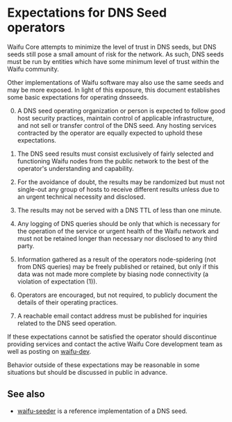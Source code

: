 Expectations for DNS Seed operators
====================================

Waifu Core attempts to minimize the level of trust in DNS seeds,
but DNS seeds still pose a small amount of risk for the network.
As such, DNS seeds must be run by entities which have some minimum
level of trust within the Waifu community.

Other implementations of Waifu software may also use the same
seeds and may be more exposed. In light of this exposure, this
document establishes some basic expectations for operating dnsseeds.

0. A DNS seed operating organization or person is expected to follow good
host security practices, maintain control of applicable infrastructure,
and not sell or transfer control of the DNS seed. Any hosting services
contracted by the operator are equally expected to uphold these expectations.

1. The DNS seed results must consist exclusively of fairly selected and
functioning Waifu nodes from the public network to the best of the
operator's understanding and capability.

2. For the avoidance of doubt, the results may be randomized but must not
single-out any group of hosts to receive different results unless due to an
urgent technical necessity and disclosed.

3. The results may not be served with a DNS TTL of less than one minute.

4. Any logging of DNS queries should be only that which is necessary
for the operation of the service or urgent health of the Waifu
network and must not be retained longer than necessary nor disclosed
to any third party.

5. Information gathered as a result of the operators node-spidering
(not from DNS queries) may be freely published or retained, but only
if this data was not made more complete by biasing node connectivity
(a violation of expectation (1)).

6. Operators are encouraged, but not required, to publicly document the
details of their operating practices.

7. A reachable email contact address must be published for inquiries
related to the DNS seed operation.

If these expectations cannot be satisfied the operator should
discontinue providing services and contact the active Waifu
Core development team as well as posting on
[waifu-dev](https://lists.linuxfoundation.org/mailman/listinfo/waifu-dev).

Behavior outside of these expectations may be reasonable in some
situations but should be discussed in public in advance.

See also
----------
- [waifu-seeder](https://github.com/sipa/waifu-seeder) is a reference implementation of a DNS seed.

